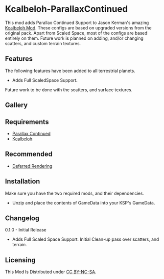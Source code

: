 # Kcalbeloh-ParallaxContinued

This mod adds Parallax Continued Support to Jason Kerman's amazing [Kcalbeloh Mod](https://forum.kerbalspaceprogram.com/topic/203753-1125-kcalbeloh-system-planet-pack-v118-a-journey-to-a-black-hole-aug-31-2024/). These configs are based on upgraded versions from the original pack. Apart from Scaled Space, most of the configs are based entirely on them. Future work is planned on adding, and/or changing scatters, and custom terrain textures.


## Features

The following features have been added to all terrestrial planets.

* Adds Full ScaledSpace Support.

Future work to be done with the scatters, and surface textures.

## Gallery




## Requirements

* [Parallax Continued](https://github.com/Gameslinx/Parallax-Continued/tree/master#readme)
* [Kcalbeloh](https://forum.kerbalspaceprogram.com/topic/203753-1125-kcalbeloh-system-planet-pack-v118-a-journey-to-a-black-hole-aug-31-2024/)


## Recommended

* [Deferred Rendering](https://github.com/LGhassen/Deferred)


## Installation

Make sure you have the two required mods, and their dependencies.

* Unzip and place the contents of GameData into your KSP's GameData.


## Changelog

0.1.0 - Initial Release
* Adds Full Scaled Space Support. Initial Clean-up pass over scatters, and terrain.


## Licensing

This Mod Is Distributed under [CC BY-NC-SA](https://creativecommons.org/licenses/by-nc-sa/4.0/).
